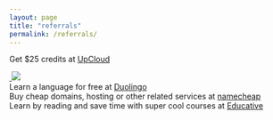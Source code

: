 ```yaml
---
layout: page
title: "referrals"
permalink: /referrals/
---
```


Get $25 credits at <a href="https://upcloud.com/signup/?promo=34SA24"> UpCloud </a>

<a href="//pluralsight.pxf.io/c/1256607/432943/7490">
  <img src="//a.impactradius-go.com/display-ad/7490-432943" border="0" alt="" />
</a>

<a href="http://tracking.lucidchart.biz/aff_c?offer_id=2&amp;aff_id=2697">
  <img src="https://media.go2speed.org/brand/files/tyler/2/lucidchart-logo-2016-300.png" />
</a>

<br/>
Learn a language for free at <a href="https://invite.duolingo.com/BDHTZTB5CWWKSY2NENP4QVUJOI">Duolingo</a>
<br/>
Buy cheap domains, hosting or other related services at <a href="https://namecheap.pxf.io/ELk0D">namecheap</a>
<br/>
Learn by reading and save time with super cool courses at 
    <a href="https://www.educative.io/unlimited?aff=VGeA"> Educative </a>
<br/>
